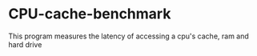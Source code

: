 # CPU-cache-benchmark

This program measures the latency of accessing a cpu's cache, ram and hard drive
